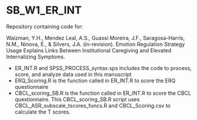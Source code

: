 # SB_W1_ER_INT
Repository containing code for:

Waizman, Y.H., Mendez Leal, A.S., Guassi Moreira, J.F., Saragosa-Harris, N.M., Ninova, E., & Silvers, J.A. (in-revision). Emotion Regulation Strategy Usage Explains Links Between Institutional Caregiving and Elevated Internalizing Symptoms.

* ER_INT.R and SPSS_PROCESS_syntax.sps includes the code to process, score, and analyze data used in this manuscript
* ERQ_Scoring.R is the function called in ER_INT.R to score the ERQ questionnaire
* CBCL_scoring_SB.R is the function called in ER_INT.R to score the CBCL questionnaire. This CBCL_scoring_SB.R script uses CBCL_ASR_subscale_tscores_funcs.R and CBCL_Scoring.csv to calculate the T scores. 

